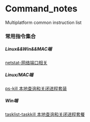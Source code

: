 # Command_notes

Multiplatform common instruction list



### 常用指令集合

##### Linux&&Win&&MAC端

[netstat-网络端口相关](netstat.md)



##### Linux/MAC端

[ps-kill 本地查询和关闭进程套装](ps-kill.md)



##### Win端

[tasklist-taskkill 本地查询和关闭进程套餐](tasklist-taskkill.md)